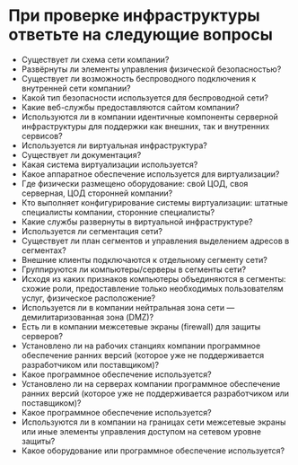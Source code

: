 # При проверке инфраструктуры ответьте на следующие вопросы


- Существует ли схема сети компании?
- Развёрнуты ли элементы управления физической безопасностью?
- Существует ли возможность беспроводного подключения к внутренней сети компании?
- Какой тип безопасности используется для беспроводной сети?
- Какие веб-службы предоставляются сайтом компании?
- Используются ли в компании идентичные компоненты серверной инфраструктуры для поддержки как внешних, так и внутренних сервисов?
- Используется ли виртуальная инфраструктура?
- Существует ли документация?
- Какая система виртуализации используется?
- Какое аппаратное обеспечение используется для виртуализации?
- Где физически размещено оборудование: свой ЦОД, своя серверная, ЦОД сторонней компании?
- Кто выполняет конфигурирование системы виртуализации: штатные специалисты компании, сторонние специалисты?
- Какие службы развернуты в виртуальной инфраструктуре?
- Используется ли сегментация сети?
- Существует ли план сегментов и управления выделением адресов в сегментах?
- Внешние клиенты подключаются к отдельному сегменту сети?
- Группируются ли компьютеры/серверы в сегменты сети?
- Исходя из каких признаков компьютеры объединяются в сегменты: схожие роли, предоставление только необходимых пользователям услуг, физическое расположение?
- Используется ли в компании нейтральная зона сети — демилитаризованная зона (DMZ)?
- Есть ли в компании межсетевые экраны (firewall) для защиты серверов?
- Установлено ли на рабочих станциях компании программное обеспечение ранних версий (которое уже не поддерживается разработчиком или поставщиком)?
- Какое программное обеспечение используется?
- Установлено ли на серверах компании программное обеспечение ранних версий (которое уже не поддерживается разработчиком или поставщиком)?
- Какое программное обеспечение используется?
- Используются ли в компании на границах сети межсетевые экраны или иные элементы управления доступом на сетевом уровне защиты?
- Какое оборудование или программное обеспечение используется?